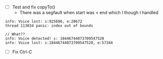 - [ ] Test and fix copyTo()
  - There was a segfault when start was < end which I though I handled
```
info: Voice lost: s:925696, e:28672
thread 113034 panic: index out of bounds

// What??
info: Voice detected! s: 18446744073709547520
info: Voice lost: s:18446744073709547520, e:57344
```
- [ ] Fix Ctrl-C
